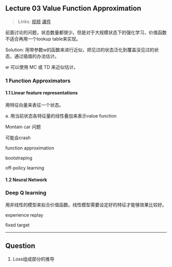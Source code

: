 ## Lecture 03 Value Function Approximation

> Links: [视频](https://space.bilibili.com/511221970/channel/detail?cid=105354) [课件](https://github.com/zhoubolei/introRL/blob/master/lecture4.pdf)

前面讨论的问题，状态数量都很少。但是对于大规模状态下的强化学习，价值函数不适合再用一个lookup table来实现。

Solution: 用带参数$w$的函数来进行近似，把见过的状态泛化到覆盖没见过的状态，通过插值的办法估计。

$w$ 可以使用 MC 或 TD 来近似估计。

### 1 Function Approximators

#### 1.1 Linear feature representations

用特征向量来表征一个状态。

a. 用当前状态各特征量的线性叠加来表示value function

Montain car 问题

可能会crash

function
approximation

bootstraping

off-policy learning


#### 1.2 Neural Network


### Deep Q learning

用非线性的模型来拟合价值函数。线性模型需要设定好的特征才能够效果比较好。

experience replay

fixed target

---

## Question

1. Loss组成部分的推导